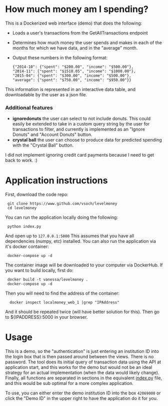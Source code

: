 # How much money am I spending?

This is a Dockerized web interface (demo) that does the following:

- Loads a user's transactions from the GetAllTransactions endpoint
- Determines how much money the user spends and makes in each of the months for which we have data, and in the "average" month.
- Output these numbers in the following format:


      {"2014-10": {"spent": "$200.00", "income": "$500.00"},
      "2014-11": {"spent": "$1510.05", "income": "$1000.00"},
      "2015-04": {"spent": "$300.00", "income": "$500.00"},
      "average": {"spent": "$750.00", "income": "$950.00"}}

This information is represented in an interactive data table, and downloadable by the user as a json file.

### Additional features
- **ignoredonuts** the user can select to not include donuts. This could easily be extended to take in a custom query string by the user for transactions to filter, and currently is implemented as an "Ignore Donuts" and "Account Donuts" button.
- **crystal ball** the user can choose to produce data for predicted spending with the "Crystal Ball" button.

I did not implement ignoring credit card payments because I need to get back to work. :)


# Application instructions

First, download the code repo:

     git clone https://www.github.com/vsoch/levelmoney
     cd levelmoney

You can run the application locally doing the following:

     python index.py

And open up to `127.0.0.1:5000` This assumes that you have all dependencies (numpy, etc) installed. You can also run the application via it's docker container:

     docker-compose up -d

The container image will be downloaded to your computer via DockerHub. If you want to build locally, first do:

     docker build -t vanessa/levelmoney . 
     docker-compose up -d 

Then you will need to find the address of the container:

      docker inspect localmoney_web_1 |grep "IPAddress"

And it should be repeated twice (will have better solution for this). Then go to ${IPADDRESS}:5000 in your browser.


# Usage

This is a demo, so the "authentication" is just entering an institution ID into the login box that is then passed around between the views. There is no password. The tool does its initial query of transaction data using the API at application start, and this works for the demo but would not be an ideal strategy for an actual implementation (when the data would likely change). Finally, all functions are separated in sections in the equivalent [index.py](index.py) file, and this would be sub optimal for a more complex application.

To use, you can either enter the demo institution ID into the box `42069000` or click the "Demo ID" in the upper right to have the application do it for you.
